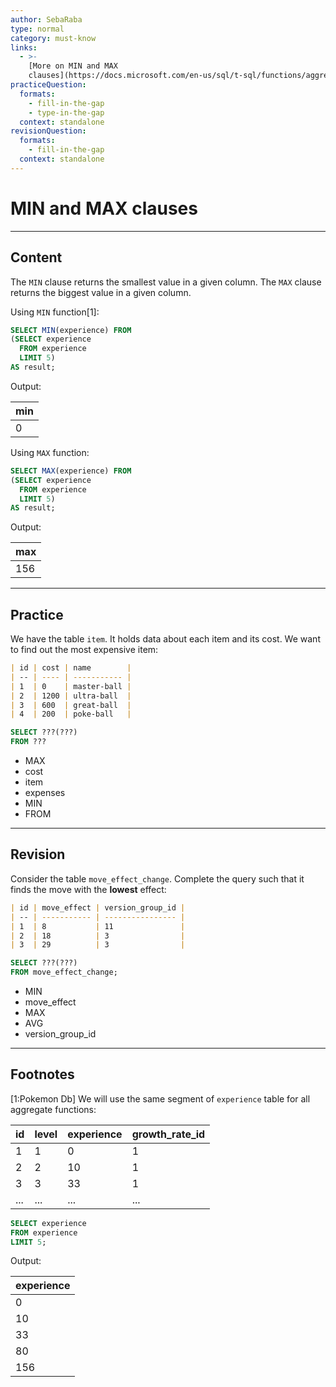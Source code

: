 ```yaml
---
author: SebaRaba
type: normal
category: must-know
links:
  - >-
    [More on MIN and MAX
    clauses](https://docs.microsoft.com/en-us/sql/t-sql/functions/aggregate-functions-transact-sql){documentation}
practiceQuestion:
  formats:
    - fill-in-the-gap
    - type-in-the-gap
  context: standalone
revisionQuestion:
  formats:
    - fill-in-the-gap
  context: standalone
---
```


# MIN and MAX clauses


---

## Content

The `MIN` clause returns the smallest value in a given column.
The `MAX` clause returns the biggest value in a given column.

Using `MIN` function[1]:

```sql
SELECT MIN(experience) FROM
(SELECT experience
  FROM experience
  LIMIT 5)
AS result;
```

Output:

| min |
| --- |
| 0   |

Using `MAX` function:

```sql
SELECT MAX(experience) FROM
(SELECT experience
  FROM experience
  LIMIT 5)
AS result;
```

Output:

| max |
| --- |
| 156 |


---

## Practice

We have the table `item`. It holds data about each item and its cost. We want to find out the most expensive item:

```md
| id | cost | name        |
| -- | ---- | ----------- |
| 1  | 0    | master-ball |
| 2  | 1200 | ultra-ball  |
| 3  | 600  | great-ball  |
| 4  | 200  | poke-ball   |
```

```sql
SELECT ???(???) 
FROM ???
```

- MAX
- cost
- item
- expenses
- MIN
- FROM


---

## Revision

Consider the table `move_effect_change`. Complete the query such that it finds the move with the **lowest** effect:

```md
| id | move_effect | version_group_id |
| -- | ----------- | ---------------- |
| 1  | 8           | 11               |
| 2  | 18          | 3                |
| 3  | 29          | 3                |
```

```sql
SELECT ???(???)
FROM move_effect_change;
```

- MIN
- move_effect
- MAX
- AVG
- version_group_id


---

## Footnotes

[1:Pokemon Db]
We will use the same segment of `experience` table for all aggregate functions:

| id  | level | experience | growth_rate_id |
| --- | ----- | ---------- | -------------- |
| 1   | 1     | 0          | 1              |
| 2   | 2     | 10         | 1              |
| 3   | 3     | 33         | 1              |
| ... | ...   | ...        | ...            |

```sql
SELECT experience
FROM experience
LIMIT 5;
```

Output:

| experience |
| ---------- |
| 0          |
| 10         |
| 33         |
| 80         |
| 156        |
